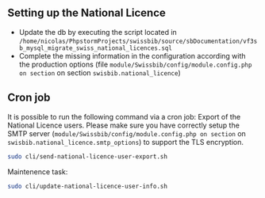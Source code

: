 ## Setting up the National Licence
- Update the db by executing the script located in `/home/nicolas/PhpstormProjects/swissbib/source/sbDocumentation/vf3sb_mysql_migrate_swiss_national_licences.sql`
- Complete the missing information in the configuration according with the production options
(file `module/Swissbib/config/module.config.php on section` on  section `swisbib.national_licence`)


## Cron job

It is possible to run the following command via a cron job:
Export of the National Licence users. Please make sure you have correctly setup the SMTP server
(`module/Swissbib/config/module.config.php on section` on `swisbib.national_licence.smtp_options`) to support the TLS encryption.
```bash
sudo cli/send-national-licence-user-export.sh 
```

Maintenence task:
```bash
sudo cli/update-national-licence-user-info.sh
``` 